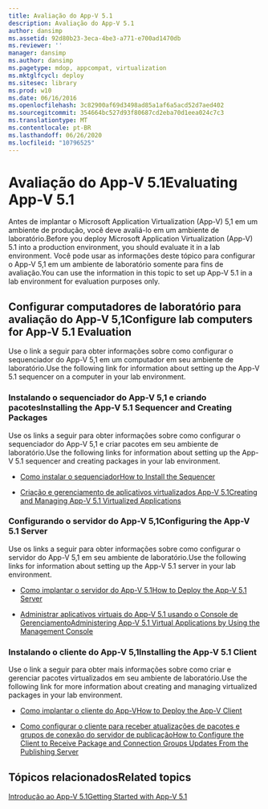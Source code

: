 ```yaml
---
title: Avaliação do App-V 5.1
description: Avaliação do App-V 5.1
author: dansimp
ms.assetid: 92d80b23-3eca-4be3-a771-e700ad1470db
ms.reviewer: ''
manager: dansimp
ms.author: dansimp
ms.pagetype: mdop, appcompat, virtualization
ms.mktglfcycl: deploy
ms.sitesec: library
ms.prod: w10
ms.date: 06/16/2016
ms.openlocfilehash: 3c82900af69d3498ad85a1af6a5acd52d7aed402
ms.sourcegitcommit: 354664bc527d93f80687cd2eba70d1eea024c7c3
ms.translationtype: MT
ms.contentlocale: pt-BR
ms.lasthandoff: 06/26/2020
ms.locfileid: "10796525"
---
```

# <span data-ttu-id="7c1f1-103">Avaliação do App-V 5.1</span><span class="sxs-lookup"><span data-stu-id="7c1f1-103">Evaluating App-V 5.1</span></span>


<span data-ttu-id="7c1f1-104">Antes de implantar o Microsoft Application Virtualization (App-V) 5,1 em um ambiente de produção, você deve avaliá-lo em um ambiente de laboratório.</span><span class="sxs-lookup"><span data-stu-id="7c1f1-104">Before you deploy Microsoft Application Virtualization (App-V) 5.1 into a production environment, you should evaluate it in a lab environment.</span></span> <span data-ttu-id="7c1f1-105">Você pode usar as informações deste tópico para configurar o App-V 5,1 em um ambiente de laboratório somente para fins de avaliação.</span><span class="sxs-lookup"><span data-stu-id="7c1f1-105">You can use the information in this topic to set up App-V 5.1 in a lab environment for evaluation purposes only.</span></span>

## <span data-ttu-id="7c1f1-106">Configurar computadores de laboratório para avaliação do App-V 5,1</span><span class="sxs-lookup"><span data-stu-id="7c1f1-106">Configure lab computers for App-V 5.1 Evaluation</span></span>


<span data-ttu-id="7c1f1-107">Use o link a seguir para obter informações sobre como configurar o sequenciador do App-V 5,1 em um computador em seu ambiente de laboratório.</span><span class="sxs-lookup"><span data-stu-id="7c1f1-107">Use the following link for information about setting up the App-V 5.1 sequencer on a computer in your lab environment.</span></span>

### <span data-ttu-id="7c1f1-108">Instalando o sequenciador do App-V 5,1 e criando pacotes</span><span class="sxs-lookup"><span data-stu-id="7c1f1-108">Installing the App-V 5.1 Sequencer and Creating Packages</span></span>

<span data-ttu-id="7c1f1-109">Use os links a seguir para obter informações sobre como configurar o sequenciador do App-V 5,1 e criar pacotes em seu ambiente de laboratório.</span><span class="sxs-lookup"><span data-stu-id="7c1f1-109">Use the following links for information about setting up the App-V 5.1 sequencer and creating packages in your lab environment.</span></span>

-   [<span data-ttu-id="7c1f1-110">Como instalar o sequenciador</span><span class="sxs-lookup"><span data-stu-id="7c1f1-110">How to Install the Sequencer</span></span>](how-to-install-the-sequencer-51beta-gb18030.md)

-   [<span data-ttu-id="7c1f1-111">Criação e gerenciamento de aplicativos virtualizados App-V 5.1</span><span class="sxs-lookup"><span data-stu-id="7c1f1-111">Creating and Managing App-V 5.1 Virtualized Applications</span></span>](creating-and-managing-app-v-51-virtualized-applications.md)

### <a href="" id="configuring-the-app-v-5-1-server-"></a><span data-ttu-id="7c1f1-112">Configurando o servidor do App-V 5,1</span><span class="sxs-lookup"><span data-stu-id="7c1f1-112">Configuring the App-V 5.1 Server</span></span>

<span data-ttu-id="7c1f1-113">Use os links a seguir para obter informações sobre como configurar o servidor do App-V 5,1 em seu ambiente de laboratório.</span><span class="sxs-lookup"><span data-stu-id="7c1f1-113">Use the following links for information about setting up the App-V 5.1 server in your lab environment.</span></span>

-   [<span data-ttu-id="7c1f1-114">Como implantar o servidor do App-V 5.1</span><span class="sxs-lookup"><span data-stu-id="7c1f1-114">How to Deploy the App-V 5.1 Server</span></span>](how-to-deploy-the-app-v-51-server.md)

-   [<span data-ttu-id="7c1f1-115">Administrar aplicativos virtuais do App-V 5.1 usando o Console de Gerenciamento</span><span class="sxs-lookup"><span data-stu-id="7c1f1-115">Administering App-V 5.1 Virtual Applications by Using the Management Console</span></span>](administering-app-v-51-virtual-applications-by-using-the-management-console.md)

### <span data-ttu-id="7c1f1-116">Instalando o cliente do App-V 5,1</span><span class="sxs-lookup"><span data-stu-id="7c1f1-116">Installing the App-V 5.1 Client</span></span>

<span data-ttu-id="7c1f1-117">Use o link a seguir para obter mais informações sobre como criar e gerenciar pacotes virtualizados em seu ambiente de laboratório.</span><span class="sxs-lookup"><span data-stu-id="7c1f1-117">Use the following link for more information about creating and managing virtualized packages in your lab environment.</span></span>

-   [<span data-ttu-id="7c1f1-118">Como implantar o cliente do App-V</span><span class="sxs-lookup"><span data-stu-id="7c1f1-118">How to Deploy the App-V Client</span></span>](how-to-deploy-the-app-v-client-51gb18030.md)

-   [<span data-ttu-id="7c1f1-119">Como configurar o cliente para receber atualizações de pacotes e grupos de conexão do servidor de publicação</span><span class="sxs-lookup"><span data-stu-id="7c1f1-119">How to Configure the Client to Receive Package and Connection Groups Updates From the Publishing Server</span></span>](how-to-configure-the-client-to-receive-package-and-connection-groups-updates-from-the-publishing-server-51.md)






## <span data-ttu-id="7c1f1-120">Tópicos relacionados</span><span class="sxs-lookup"><span data-stu-id="7c1f1-120">Related topics</span></span>


[<span data-ttu-id="7c1f1-121">Introdução ao App-V 5.1</span><span class="sxs-lookup"><span data-stu-id="7c1f1-121">Getting Started with App-V 5.1</span></span>](getting-started-with-app-v-51.md)

 

 





